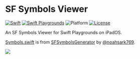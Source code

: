 # SF Symbols Viewer

[![Swift](https://img.shields.io/badge/Swift-5.1-orange.svg)](https://developer.apple.com/swift/)
[![Swift Playgrounds](https://img.shields.io/badge/Swift%20Playgrounds-3.1-orange.svg)](https://itunes.apple.com/jp/app/swift-playgrounds/id908519492)
![Platform](https://img.shields.io/badge/platform-ipados-lightgrey.svg)
[![License](https://img.shields.io/github/license/kkk669/SF-Symbols-Viewer.svg)](LICENSE)

An SF Symbols Viewer for Swift Playgrounds on iPadOS.

[Symbols.swift](/SF%20Symbols%20Viewer.playgroundbook/UserModules/UserModule.playgroundmodule/Sources/Symbols.swift) is from [SFSymbolsGenerator](https://github.com/noahsark769/SFSymbolsGenerator) by [@noahsark769](https://github.com/noahsark769).

![](https://i.imgur.com/gRSWXem.png)
